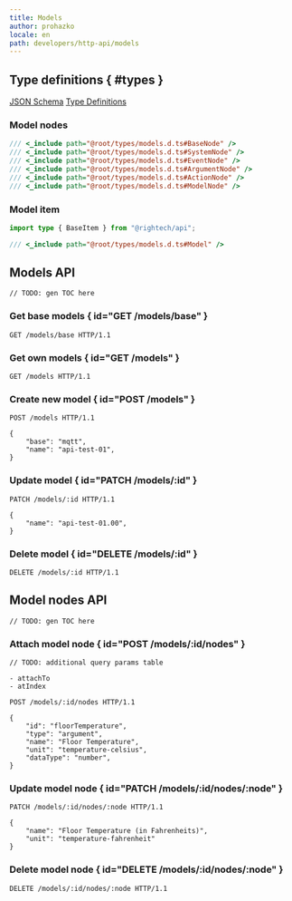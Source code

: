 ```yaml
---
title: Models
author: prohazko
locale: en
path: developers/http-api/models
---
```


## Type definitions { #types }

[JSON Schema](https://github.com/Rightech/rest-api/blob/main/oas3/schemas/models.yaml)
[Type Definitions](https://github.com/Rightech/rest-api/blob/main/types/models.d.ts)

### Model nodes

```ts
/// <_include path="@root/types/models.d.ts#BaseNode" />
/// <_include path="@root/types/models.d.ts#SystemNode" />
/// <_include path="@root/types/models.d.ts#EventNode" />
/// <_include path="@root/types/models.d.ts#ArgumentNode" />
/// <_include path="@root/types/models.d.ts#ActionNode" />
/// <_include path="@root/types/models.d.ts#ModelNode" />
```

### Model item

```ts
import type { BaseItem } from "@rightech/api";

/// <_include path="@root/types/models.d.ts#Model" />
```

## Models API

```
// TODO: gen TOC here
```

### Get base models { id="GET /models/base" }

```http
GET /models/base HTTP/1.1
```

### Get own models { id="GET /models" }

```http
GET /models HTTP/1.1
```

### Create new model { id="POST /models" }

```http
POST /models HTTP/1.1

{
    "base": "mqtt",
    "name": "api-test-01",
}
```

### Update model { id="PATCH /models/:id" }

```http
PATCH /models/:id HTTP/1.1

{
    "name": "api-test-01.00",
}
```

### Delete model { id="DELETE /models/:id" }

```http
DELETE /models/:id HTTP/1.1
```

## Model nodes API

```
// TODO: gen TOC here
```

### Attach model node { id="POST /models/:id/nodes" }

```
// TODO: additional query params table

- attachTo
- atIndex
```

```http
POST /models/:id/nodes HTTP/1.1

{
    "id": "floorTemperature",
    "type": "argument",
    "name": "Floor Temperature",
    "unit": "temperature-celsius",
    "dataType": "number",
}
```

### Update model node { id="PATCH /models/:id/nodes/:node" }

```http
PATCH /models/:id/nodes/:node HTTP/1.1

{
    "name": "Floor Temperature (in Fahrenheits)",
    "unit": "temperature-fahrenheit"
}
```

### Delete model node { id="DELETE /models/:id/nodes/:node" }

```http
DELETE /models/:id/nodes/:node HTTP/1.1
```
